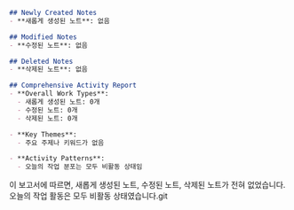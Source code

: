 ```markdown
## Newly Created Notes
- **새롭게 생성된 노트**: 없음

## Modified Notes
- **수정된 노트**: 없음

## Deleted Notes
- **삭제된 노트**: 없음

## Comprehensive Activity Report
- **Overall Work Types**: 
  - 새롭게 생성된 노트: 0개
  - 수정된 노트: 0개
  - 삭제된 노트: 0개

- **Key Themes**: 
  - 주요 주제나 키워드가 없음

- **Activity Patterns**:
  - 오늘의 작업 분포는 모두 비활동 상태임
```

이 보고서에 따르면, 새롭게 생성된 노트, 수정된 노트, 삭제된 노트가 전혀 없었습니다. 오늘의 작업 활동은 모두 비활동 상태였습니다.git 